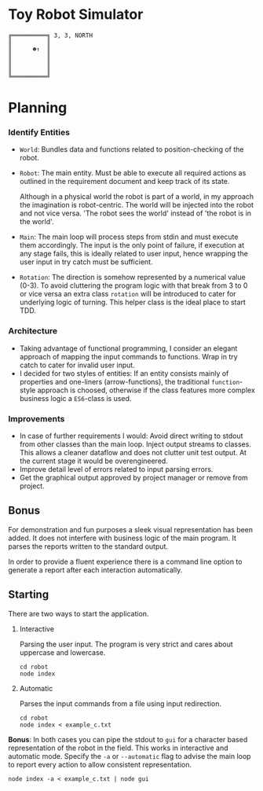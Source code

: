 ﻿# Toy Robot Simulator

    ╔══════════╗ 3, 3, NORTH
    ║          ║
    ║      ☻↑  ║
    ║          ║
    ║          ║
    ║          ║
    ╚══════════╝


# Planning
### Identify Entities
- `World`: Bundles data and functions related to position-checking of the robot.  
- `Robot`: The  main entity. Must be able to execute all required actions as outlined in the requirement document and keep track of its state. 

  Although in a physical world the robot is part of a world, in my approach the imagination is robot-centric. The world will be injected into the robot and not vice versa.
  'The robot sees the world' instead of 'the robot is in the world'.
- `Main`: The main loop will process steps from stdin and must execute them accordingly. 
  The input is the only point of failure, if execution at any stage fails, this is ideally related to user input, hence wrapping the user input in try catch must be sufficient.
- `Rotation`: The direction is somehow represented by a numerical value (0-3). To avoid cluttering the program logic with that break from 3 to 0 or vice versa an extra 
  class `rotation` will be introduced to cater for underlying logic of turning. This helper class is the ideal place to start TDD.

### Architecture
 - Taking advantage of functional programming, I consider an elegant approach of mapping the input commands to functions. Wrap in try catch to cater for invalid user input.
 - I decided for two styles of entities: 
   If an entity consists mainly of properties and one-liners (arrow-functions), the traditional `function`-style approach is choosed, otherwise if the class features more complex business logic a `ES6`-class is used.

### Improvements
 - In case of further requirements I would: Avoid direct writing to stdout from other classes than the main loop. Inject output streams to classes. This allows a cleaner dataflow and does not clutter unit test output. At the current stage it would be overengineered.
 - Improve detail level of errors related to input parsing errors. 
 - Get the graphical output approved by project manager or remove from project.

## Bonus
For demonstration and fun purposes a sleek visual representation has been added. It does not interfere with business logic of the main program. It parses the reports written to the standard output. 

In order to provide a fluent experience there is a command line option to generate a report after each interaction automatically.



## Starting
There are two ways to start the application.
1) Interactive
   
   Parsing the user input. The program is very strict and cares about uppercase and lowercase. 

    ```
    cd robot
    node index
    ````

2) Automatic

   Parses the input commands from a file using input redirection.

    ```
    cd robot
    node index < example_c.txt
    ```

**Bonus**: In both cases you can pipe the stdout to `gui` for a character based representation of the robot in the field.
This works in interactive and automatic mode. Specify the `-a` or `--automatic` flag to advise the main loop to report every action to allow consistent representation.

    node index -a < example_c.txt | node gui


